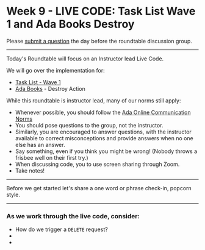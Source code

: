 # Week 9 - LIVE CODE: Task List Wave 1 and Ada Books Destroy

Please [submit a question](https://airtable.com/shrOEPwWbMZXxXlTt) the day before the roundtable discussion group.

---

Today's Roundtable will focus on an Instructor lead Live Code.

We will go over the implementation for:
 * [Task List - Wave 1](https://github.com/Ada-C14/task-list#wave-1)
 * [Ada Books](https://github.com/AdaGold/ada-books/tree/16.1-destroy) - Destroy Action

While this roundtable is instructor lead, many of our norms still apply:

* Whenever possible, you should follow the [Ada Online Communication Norms](https://learn-2.galvanize.com/cohorts/2036/blocks/882/content_files/00-welcome-to-ada/02-wk01-online-communication-norms.md)
* You should pose questions to the group, not the instructor.
* Similarly, you are encouraged to answer questions, with the instructor available to correct misconceptions and provide answers when no one else has an answer.
* Say something, even if you think you might be wrong! (Nobody throws a frisbee well on their first try.)
* When discussing code, you to use screen sharing through Zoom.
* Take notes!

---

Before we get started let's share a one word or phrase check-in, popcorn style.

---

### As we work through the live code, consider:

* How do we trigger a `DELETE` request?
*
*

